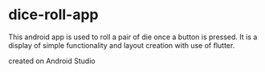 # dice-roll-app
This android app is used to roll a pair of die once a button is pressed.
It is a display of simple functionality and layout creation with use of flutter.

created on Android Studio
